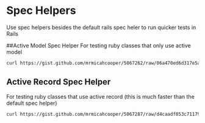# Spec Helpers
Use spec helpers besides the default rails spec heler to run quicker tests in
Rails

##Active Model Spec Helper
For testing ruby classes that only use active model

```bash
curl https://gist.github.com/mrmicahcooper/5067262/raw/06a470ed6d317e5a85a8d1d5db8789b2d7a35859/active_model_spec_helper.rb -o spec/active_model_helper.rb
```

## Active Record Spec Helper
For testing ruby classes that use active record (this is much faster than the
default spec helper)

```bash
curl https://gist.github.com/mrmicahcooper/5067287/raw/d4caadf053c71179b2901842dc4cae95e81f09d2/active_record_spec_helper.rb -o spec/active_record_spec_helper.rb
```
